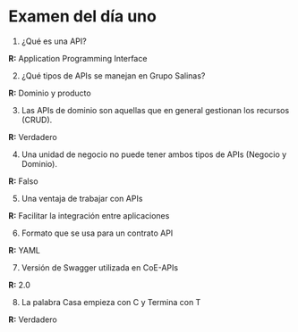 # Examen del día uno

1. ¿Qué es una API?

**R:** Application Programming Interface

2. ¿Qué tipos de APIs se manejan en Grupo Salinas?

**R:** Dominio y producto 

3. Las APIs de dominio son aquellas que en general gestionan los recursos (CRUD).

**R:** Verdadero

4. Una unidad de negocio no puede tener ambos tipos de APIs (Negocio y Dominio).

**R:** Falso

5. Una ventaja de trabajar con APIs

**R:** Facilitar la integración entre aplicaciones

6. Formato que se usa para un contrato API

**R:** YAML

7. Versión de Swagger utilizada en CoE-APIs

**R:** 2.0

8. La palabra Casa empieza con C y Termina con T

**R:** Verdadero
